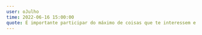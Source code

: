 ```yaml
---
user: oJulho
time: 2022-06-16 15:00:00
quote: É importante participar do máximo de coisas que te interessem e ainda mais interessante fazer novas amizades.
---
```

